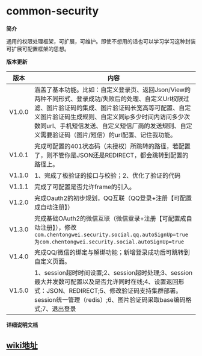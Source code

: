 # common-security
**简介**

通用的权限处理框架，可扩展，可维护。即使不想用的话也可以学习学习这种封装可扩展可配置框架的思想。

**版本更新**

| 版本   | 内容                                                         |
| ------ | ------------------------------------------------------------ |
| V1.0.0 | 涵盖了基本功能。比如：自定义登录页、返回Json/View的两种不同形式、登录成功/失败后的处理、自定义Url权限过滤、图片验证码的集成、图片验证码长宽高等可配置、自定义图片验证码生成规则、自定义同ip多少时间内访问多少次数同url、手机短信发送、自定义短信厂商的发送规则、自定义需要验证码（图片/短信）的url配置、记住我功能。 |
| V1.0.1 | 完成可配置的401状态码（未授权）所跳转的路径，若配置了，则不管你是JSON还是REDIRECT，都会跳转到配置的路径上。 |
| V1.1.0 | 1、完成了极验证的接口与校验；2、优化了验证的代码             |
| V1.1.1 | 完成了可配置是否允许frame的引入。                            |
| V1.2.0 | 完成Oauth2的初步规划，QQ互联（QQ登录+注册【可配置成自动注册】） |
| V1.3.0 | 完成基础OAuth2的微信互联（微信登录+注册【可配置成自动注册】），修改`com.chentongwei.security.social.qq.autoSignUp=true为com.chentongwei.security.social.autoSignUp=true` |
| V1.4.0 | 完成QQ/微信的绑定与解绑功能；新增登录成功后可跳转到自定义页面。 |
| V1.5.0 | 1、session超时时间设置;2、session超时处理;3、session最大并发数可配置以及是否允许同时在线;4、设置返回形式：JSON、REDIRECT;5、修改验证码支持集群部署。session统一管理（redis）;6、图片验证码采取base编码格式;7、退出登录 |

**详细说明文档**

## [wiki地址](https://gitee.com/geekerdream/common-security/wikis/Introduce)

